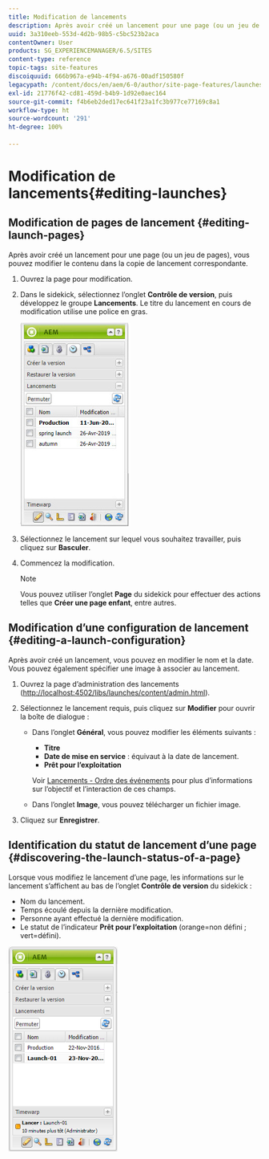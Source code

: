 ```yaml
---
title: Modification de lancements
description: Après avoir créé un lancement pour une page (ou un jeu de pages), vous pouvez modifier le contenu dans la copie de lancement correspondante.
uuid: 3a310eeb-553d-4d2b-98b5-c5bc523b2aca
contentOwner: User
products: SG_EXPERIENCEMANAGER/6.5/SITES
content-type: reference
topic-tags: site-features
discoiquuid: 666b967a-e94b-4f94-a676-00adf150580f
legacypath: /content/docs/en/aem/6-0/author/site-page-features/launches
exl-id: 21776f42-cd81-459d-b4b9-1d92e0aec164
source-git-commit: f4b6eb2ded17ec641f23a1fc3b977ce77169c8a1
workflow-type: ht
source-wordcount: '291'
ht-degree: 100%

---
```


# Modification de lancements{#editing-launches}

## Modification de pages de lancement {#editing-launch-pages}

Après avoir créé un lancement pour une page (ou un jeu de pages), vous pouvez modifier le contenu dans la copie de lancement correspondante.

1. Ouvrez la page pour modification.
1. Dans le sidekick, sélectionnez l’onglet **Contrôle de version**, puis développez le groupe **Lancements**. Le titre du lancement en cours de modification utilise une police en gras.

   ![chlimage_1-13](assets/chlimage_1-13.jpeg)

1. Sélectionnez le lancement sur lequel vous souhaitez travailler, puis cliquez sur **Basculer**.
1. Commencez la modification.

   >[!NOTE]
   >
   >Vous pouvez utiliser l’onglet **Page** du sidekick pour effectuer des actions telles que **Créer une page enfant**, entre autres.

## Modification d’une configuration de lancement {#editing-a-launch-configuration}

Après avoir créé un lancement, vous pouvez en modifier le nom et la date. Vous pouvez également spécifier une image à associer au lancement.

1. Ouvrez la page d’administration des lancements ([http://localhost:4502/libs/launches/content/admin.html](http://localhost:4502/libs/launches/content/admin.html)).

1. Sélectionnez le lancement requis, puis cliquez sur **Modifier** pour ouvrir la boîte de dialogue :

   * Dans l’onglet **Général**, vous pouvez modifier les éléments suivants :

      * **Titre**
      * **Date de mise en service** : équivaut à la date de lancement.
      * **Prêt pour l’exploitation**

      Voir [Lancements - Ordre des événements](/help/sites-authoring/launches.md#launches-the-order-of-events) pour plus d’informations sur l’objectif et l’interaction de ces champs.

   * Dans l’onglet **Image**, vous pouvez télécharger un fichier image.


1. Cliquez sur **Enregistrer**.

## Identification du statut de lancement d’une page {#discovering-the-launch-status-of-a-page}

Lorsque vous modifiez le lancement d’une page, les informations sur le lancement s’affichent au bas de l’onglet **Contrôle de version** du sidekick :

* Nom du lancement.
* Temps écoulé depuis la dernière modification.
* Personne ayant effectué la dernière modification.
* Le statut de l’indicateur **Prêt pour l’exploitation** (orange=non défini ; vert=défini).

![chlimage_1-186](assets/chlimage_1-186.png)
